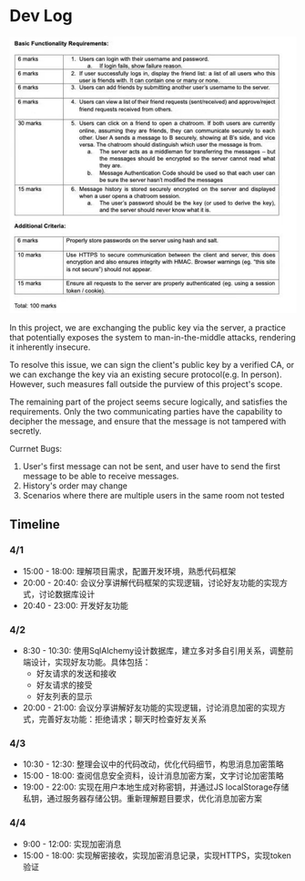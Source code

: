# Dev Log

![task](task.jpg)

In this project, we are exchanging the public key via the server, a practice that potentially exposes the system to man-in-the-middle attacks, rendering it inherently insecure.

To resolve this issue, we can sign the client's public key by a verified CA, or we can exchange the key via an existing secure protocol(e.g. In person). However, such measures fall outside the purview of this project's scope.

The remaining part of the project seems secure logically, and satisfies the requirements.  Only the two communicating parties have the capability to decipher the message, and ensure that the message is not tampered with secretly.

Currnet Bugs:

1. User's first message can not be sent, and user have to send the first message to be able to receive messages.
2. History's order may change
3. Scenarios where there are multiple users in the same room not tested

## Timeline

### 4/1

- 15:00 - 18:00: 理解项目需求，配置开发环境，熟悉代码框架
- 20:00 - 20:40: 会议分享讲解代码框架的实现逻辑，讨论好友功能的实现方式，讨论数据库设计
- 20:40 - 23:00: 开发好友功能

### 4/2

- 8:30 - 10:30: 使用SqlAlchemy设计数据库，建立多对多自引用关系，调整前端设计，实现好友功能。具体包括：
  - 好友请求的发送和接收
  - 好友请求的接受
  - 好友列表的显示
- 20:00 - 21:00: 会议分享讲解好友功能的实现逻辑，讨论消息加密的实现方式，完善好友功能：拒绝请求；聊天时检查好友关系

### 4/3

- 10:30 - 12:30: 整理会议中的代码改动，优化代码细节，构思消息加密策略
- 15:00 - 18:00: 查阅信息安全资料，设计消息加密方案，文字讨论加密策略
- 19:00 - 22:00: 实现在用户本地生成对称密钥，并通过JS localStorage存储私钥，通过服务器存储公钥。重新理解题目要求，优化消息加密方案

### 4/4

- 9:00 - 12:00: 实现加密消息
- 15:00 - 18:00: 实现解密接收，实现加密消息记录，实现HTTPS，实现token验证
